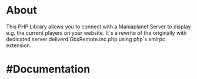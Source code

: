 About
=======


This PHP Library allows you to connect with a Maniaplanet Server to display e.g. the current players on your website. It´s a rewrite of the originally with dedicated server deliverd GbxRemote.inc.php using php´s xmlrpc extension.

#Documentation
=======

